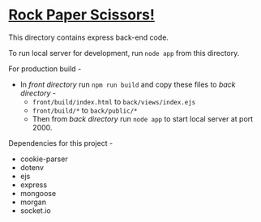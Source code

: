 # [Rock Paper Scissors!](https://play-rock.cloudno.de)

This directory contains express back-end code.

To run local server for development, run `node app` from this directory.

For production build -
- In _front directory_ run `npm run build` and copy these files to _back directory_ -
    - `front/build/index.html` to `back/views/index.ejs`
    - `front/build/*` to `back/public/*`
    - Then from _back directory_ run `node app` to start local server at port 2000.

Dependencies for this project -
- cookie-parser
- dotenv
- ejs
- express
- mongoose
- morgan
- socket.io